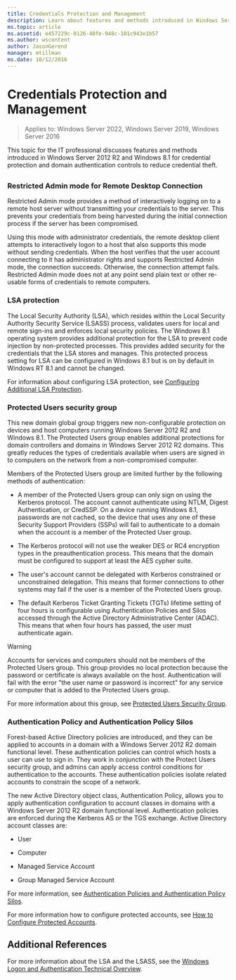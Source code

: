 ```yaml
---
title: Credentials Protection and Management
description: Learn about features and methods introduced in Windows Server 2012 R2 and Windows 8.1 for credential protection and domain authentication controls to reduce credential theft.
ms.topic: article
ms.assetid: e457229c-0126-40fe-948c-101c943e1b57
ms.author: wscontent
author: JasonGerend
manager: mtillman
ms.date: 10/12/2016
---
```

# Credentials Protection and Management

>Applies to: Windows Server 2022, Windows Server 2019, Windows Server 2016

This topic for the IT professional discusses features and methods introduced in  Windows Server 2012 R2  and Windows 8.1 for credential protection and domain authentication controls to reduce credential theft.

## <a name="BKMK_CredentialsProtectionManagement"></a>
### Restricted Admin mode for Remote Desktop Connection
Restricted Admin mode provides a method of interactively logging on to a remote host server without transmitting your credentials to the server. This prevents your credentials from being harvested during the initial connection process if the server has been compromised.

Using this mode with administrator credentials, the remote desktop client attempts to interactively logon to a host that also supports this mode without sending credentials. When the host verifies that the user account connecting to it has administrator rights and supports Restricted Admin mode, the connection succeeds. Otherwise, the connection attempt fails. Restricted Admin mode does not at any point send plain text or other re-usable forms of credentials to remote computers.

### LSA protection
The Local Security Authority (LSA), which resides within the Local Security Authority Security Service (LSASS) process, validates users for local and remote sign-ins and enforces local security policies. The Windows 8.1 operating system provides additional protection for the LSA to prevent code injection by non-protected processes. This provides added security for the credentials that the LSA stores and manages. This protected process setting for LSA can be configured in Windows 8.1 but is on by default in Windows RT 8.1 and cannot be changed.

For information about configuring LSA protection, see [Configuring Additional LSA Protection](configuring-additional-lsa-protection.md).

### Protected Users security group
This new domain global group triggers new non-configurable protection on devices and host computers running  Windows Server 2012 R2  and Windows 8.1. The Protected Users group enables additional protections for domain controllers and domains in  Windows Server 2012 R2  domains. This greatly reduces the types of credentials available when users are signed in to computers on the network from a non-compromised computer.

Members of the Protected Users group are limited further by the following methods of authentication:

-   A member of the Protected Users group can only sign on using the Kerberos protocol. The account cannot authenticate using NTLM, Digest Authentication, or CredSSP. On a device running Windows 8.1, passwords are not cached, so the device that uses any one of these Security Support Providers (SSPs) will fail to authenticate to a domain when the account is a member of the Protected User group.

-   The Kerberos protocol will not use the weaker DES or RC4 encryption types in the preauthentication process. This means that the domain must be configured to support at least the AES cypher suite.

-   The user's account cannot be delegated with Kerberos constrained or unconstrained delegation. This means that former connections to other systems may fail if the user is a member of the Protected Users group.

-   The default Kerberos Ticket Granting Tickets (TGTs) lifetime setting of four hours is configurable using Authentication Policies and Silos accessed through the Active Directory Administrative Center (ADAC). This means that when four hours has passed, the user must authenticate again.

> [!WARNING]
> Accounts for services and computers should not be members of the Protected Users group. This group provides no local protection because the password or certificate is always available on the host. Authentication will fail with the error "the user name or password is incorrect" for any service or computer that is added to the Protected Users group.

For more information about this group, see [Protected Users Security Group](protected-users-security-group.md).

### Authentication Policy and Authentication Policy Silos
Forest-based Active Directory policies are introduced, and they can be applied to accounts in a domain with a  Windows Server 2012 R2  domain functional level. These authentication policies can control which hosts a user can use to sign in. They work in conjunction with the Protect Users security group, and admins can apply access control conditions for authentication to the accounts. These authentication policies isolate related accounts to constrain the scope of a network.

The new Active Directory object class, Authentication Policy, allows you to apply authentication configuration to account classes in domains with a  Windows Server 2012 R2  domain functional level. Authentication policies are enforced during the Kerberos AS or the TGS exchange. Active Directory account classes are:

-   User

-   Computer

-   Managed Service Account

-   Group Managed Service Account

For more information, see [Authentication Policies and Authentication Policy Silos](authentication-policies-and-authentication-policy-silos.md).

For more information how to configure protected accounts, see [How to Configure Protected Accounts](../../identity/ad-ds/manage/how-to-configure-protected-accounts.md).

## Additional References
For more information about the LSA and the LSASS, see the [Windows Logon and Authentication Technical Overview](/previous-versions/windows/it-pro/windows-server-2008-R2-and-2008/dn169029(v=ws.10)).
